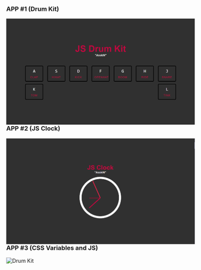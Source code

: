 ### APP #1 (Drum Kit)

<img align="left" alt="Drum Kit" style="padding-right:10px;" src="assets/drumkit.png" />
<br/>
<br/>

### APP #2 (JS Clock)

<img align="left" alt="Drum Kit" style="padding-right:10px;" src="assets/JSClock.png" />

### APP #3 (CSS Variables and JS)

<img align="left" alt="Drum Kit" style="padding-right:10px;" src="assets/CSSANDJS" />
